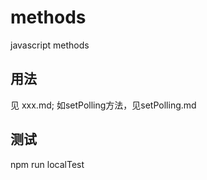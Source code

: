 # methods
javascript methods

## 用法
见 xxx.md; 如setPolling方法，见setPolling.md

## 测试
npm run localTest

